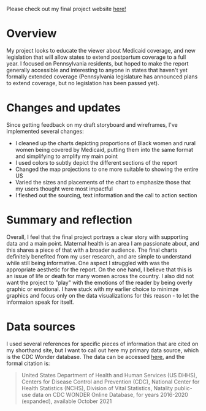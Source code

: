 Please check out my final project website [here!](https://preview.shorthand.com/yB17IVfXfyucU3oX)

# Overview
My project looks to educate the viewer about Medicaid coverage, and new legislation that will allow states to extend postpartum coverage to a full year. I focused on Pennsylvania residents, but hoped to make the report generally accessible and interesting to anyone in states that haven't yet formally extended coverage (Pennsylvania legislature has announced plans to extend coverage, but no legislation has been passed yet).

# Changes and updates
Since getting feedback on my draft storyboard and wireframes, I've implemented several changes:
- I cleaned up the charts depicting proportions of Black women and rural women being covered by Medicaid, putting them into the same format and simplifying to amplify my main point
- I used colors to subtly depict the different sections of the report
- Changed the map projections to one more suitable to showing the entire US
- Varied the sizes and placements of the chart to emphasize those that my users thought were most impactful
- I fleshed out the sourcing, text information and the call to action section

# Summary and reflection
Overall, I feel that the final project portrays a clear story with supporting data and a main point.  Maternal health is an area I am passionate about, and this shares a piece of that with a broader audience.  The final charts definitely benefited from my user research, and are simple to understand while still being informative.
One aspect I struggled with was the appropriate aesthetic for the report.  On the one hand, I believe that this is an issue of life or death for many women across the country.  I also did not want the project to "play" with the emotions of the reader by being overly graphic or emotional.  I have stuck with my earlier choice to minimze graphics and focus only on the data visualizations for this reason - to let the informaion speak for itself.  

# Data sources
I used several references for specific pieces of information that are cited on my shorthand site, but I want to call out here my primary data source, which is the CDC Wonder database.  The data can be accessed [here](https://wonder.cdc.gov/natality-expanded-current.html), and the formal citation is:
> United States Department of Health and Human Services (US DHHS),
> Centers for Disease Control and Prevention (CDC),
> National Center for Health Statistics (NCHS),
> Division of Vital Statistics,
> Natality public-use data on CDC WONDER Online Database,
> for years 2016-2020 (expanded), available October 2021
